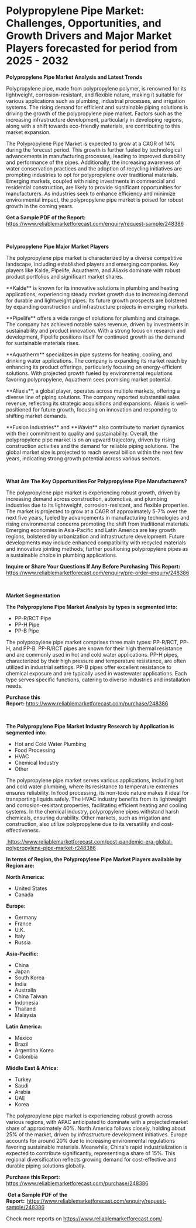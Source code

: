 <p><h1>Polypropylene Pipe Market: Challenges, Opportunities, and Growth Drivers and Major Market Players forecasted for period from 2025 - 2032</h1></p><p><strong>Polypropylene Pipe Market Analysis and Latest Trends</strong></p>
<p><p>Polypropylene pipe, made from polypropylene polymer, is renowned for its lightweight, corrosion-resistant, and flexible nature, making it suitable for various applications such as plumbing, industrial processes, and irrigation systems. The rising demand for efficient and sustainable piping solutions is driving the growth of the polypropylene pipe market. Factors such as the increasing infrastructure development, particularly in developing regions, along with a shift towards eco-friendly materials, are contributing to this market expansion.</p><p>The Polypropylene Pipe Market is expected to grow at a CAGR of 14% during the forecast period. This growth is further fueled by technological advancements in manufacturing processes, leading to improved durability and performance of the pipes. Additionally, the increasing awareness of water conservation practices and the adoption of recycling initiatives are prompting industries to opt for polypropylene over traditional materials. Emerging markets, coupled with rising investments in commercial and residential construction, are likely to provide significant opportunities for manufacturers. As industries seek to enhance efficiency and minimize environmental impact, the polypropylene pipe market is poised for robust growth in the coming years.</p></p>
<p><strong>Get a Sample PDF of the Report:&nbsp;</strong> <a href="https://www.reliablemarketforecast.com/enquiry/request-sample/248386?utm_campaign=2925&utm_medium=2&utm_source=Github&utm_content=ia&utm_term=30032025&utm_id=polypropylene-pipe">https://www.reliablemarketforecast.com/enquiry/request-sample/248386</a></p>
<p>&nbsp;</p>
<p><strong>Polypropylene Pipe Major Market Players</strong></p>
<p><p>The polypropylene pipe market is characterized by a diverse competitive landscape, including established players and emerging companies. Key players like Kalde, Pipelife, Aquatherm, and Aliaxis dominate with robust product portfolios and significant market shares. </p><p>**Kalde** is known for its innovative solutions in plumbing and heating applications, experiencing steady market growth due to increasing demand for durable and lightweight pipes. Its future growth prospects are bolstered by expanding construction and infrastructure projects in emerging markets.</p><p>**Pipelife** offers a wide range of solutions for plumbing and drainage. The company has achieved notable sales revenue, driven by investments in sustainability and product innovation. With a strong focus on research and development, Pipelife positions itself for continued growth as the demand for sustainable materials rises.</p><p>**Aquatherm** specializes in pipe systems for heating, cooling, and drinking water applications. The company is expanding its market reach by enhancing its product offerings, particularly focusing on energy-efficient solutions. With projected growth fueled by environmental regulations favoring polypropylene, Aquatherm sees promising market potential.</p><p>**Aliaxis**, a global player, operates across multiple markets, offering a diverse line of piping solutions. The company reported substantial sales revenue, reflecting its strategic acquisitions and expansions. Aliaxis is well-positioned for future growth, focusing on innovation and responding to shifting market demands.</p><p>**Fusion Industries** and **Wavin** also contribute to market dynamics with their commitment to quality and sustainability. Overall, the polypropylene pipe market is on an upward trajectory, driven by rising construction activities and the demand for reliable piping solutions. The global market size is projected to reach several billion within the next few years, indicating strong growth potential across various sectors.</p></p>
<p>&nbsp;</p>
<p><strong>What Are The Key Opportunities For Polypropylene Pipe Manufacturers?</strong></p>
<p><p>The polypropylene pipe market is experiencing robust growth, driven by increasing demand across construction, automotive, and plumbing industries due to its lightweight, corrosion-resistant, and flexible properties. The market is projected to grow at a CAGR of approximately 5-7% over the next five years, fueled by advancements in manufacturing technologies and rising environmental concerns promoting the shift from traditional materials. Emerging economies in Asia-Pacific and Latin America are key growth regions, bolstered by urbanization and infrastructure development. Future developments may include enhanced compatibility with recycled materials and innovative jointing methods, further positioning polypropylene pipes as a sustainable choice in plumbing applications.</p></p>
<p><strong>Inquire or Share Your Questions If Any Before Purchasing This Report:</strong> <a href="https://www.reliablemarketforecast.com/enquiry/pre-order-enquiry/248386?utm_campaign=2925&utm_medium=2&utm_source=Github&utm_content=ia&utm_term=30032025&utm_id=polypropylene-pipe">https://www.reliablemarketforecast.com/enquiry/pre-order-enquiry/248386</a></p>
<p>&nbsp;</p>
<p><strong>Market Segmentation</strong></p>
<p><strong>The Polypropylene Pipe Market Analysis by types is segmented into:</strong></p>
<p><ul><li>PP-R/RCT Pipe</li><li>PP-H Pipe</li><li>PP-B Pipe</li></ul></p>
<p><p>The polypropylene pipe market comprises three main types: PP-R/RCT, PP-H, and PP-B. PP-R/RCT pipes are known for their high thermal resistance and are commonly used in hot and cold water applications. PP-H pipes, characterized by their high pressure and temperature resistance, are often utilized in industrial settings. PP-B pipes offer excellent resistance to chemical exposure and are typically used in wastewater applications. Each type serves specific functions, catering to diverse industries and installation needs.</p></p>
<p><strong>Purchase this Report:&nbsp;</strong><a href="https://www.reliablemarketforecast.com/purchase/248386?utm_campaign=2925&utm_medium=2&utm_source=Github&utm_content=ia&utm_term=30032025&utm_id=polypropylene-pipe">https://www.reliablemarketforecast.com/purchase/248386</a></p>
<p>&nbsp;</p>
<p><strong>The Polypropylene Pipe Market Industry Research by Application is segmented into:</strong></p>
<p><ul><li>Hot and Cold Water Plumbing</li><li>Food Processing</li><li>HVAC</li><li>Chemical Industry</li><li>Other</li></ul></p>
<p><p>The polypropylene pipe market serves various applications, including hot and cold water plumbing, where its resistance to temperature extremes ensures reliability. In food processing, its non-toxic nature makes it ideal for transporting liquids safely. The HVAC industry benefits from its lightweight and corrosion-resistant properties, facilitating efficient heating and cooling systems. In the chemical industry, polypropylene pipes withstand harsh chemicals, ensuring durability. Other markets, such as irrigation and construction, also utilize polypropylene due to its versatility and cost-effectiveness.</p></p>
<p><a href="https://www.reliablemarketforecast.com/post-pandemic-era-global-polypropylene-pipe-market-r248386?utm_campaign=2925&utm_medium=2&utm_source=Github&utm_content=ia&utm_term=30032025&utm_id=polypropylene-pipe">&nbsp;https://www.reliablemarketforecast.com/post-pandemic-era-global-polypropylene-pipe-market-r248386</a></p>
<p><strong>In terms of Region, the Polypropylene Pipe Market Players available by Region are:</strong></p>
<p>
    <p> <strong> North America: </strong>
        <ul>
            <li>United States</li>
            <li>Canada</li>
        </ul>
        </p> 
    <p> <strong> Europe: </strong>
        <ul>
            <li>Germany</li>
            <li>France</li>
            <li>U.K.</li>
            <li>Italy</li>
            <li>Russia</li>
        </ul>
        </p> 
    <p> <strong> Asia-Pacific: </strong>
        <ul>
            <li>China</li>
            <li>Japan</li>
            <li>South Korea</li>
            <li>India</li>
            <li>Australia</li>
            <li>China Taiwan</li>
            <li>Indonesia</li>
            <li>Thailand</li>
            <li>Malaysia</li>
        </ul>
        </p> 
    <p> <strong> Latin America: </strong>
        <ul>
            <li>Mexico</li>
            <li>Brazil</li>
            <li>Argentina Korea</li>
            <li>Colombia</li>
        </ul>
        </p> 
    <p> <strong> Middle East & Africa: </strong>
        <ul>
            <li>Turkey</li>
            <li>Saudi</li>
            <li>Arabia</li>
            <li>UAE</li>
            <li>Korea</li>
        </ul>
    </p>
    </p>
<p><p>The polypropylene pipe market is experiencing robust growth across various regions, with APAC anticipated to dominate with a projected market share of approximately 40%. North America follows closely, holding about 25% of the market, driven by infrastructure development initiatives. Europe accounts for around 20% due to increasing environmental regulations favoring sustainable materials. Meanwhile, China's rapid industrialization is expected to contribute significantly, representing a share of 15%. This regional diversification reflects growing demand for cost-effective and durable piping solutions globally.</p></p>
<p><strong>Purchase this Report: </strong><a href="https://www.reliablemarketforecast.com/purchase/248386?utm_campaign=2925&utm_medium=2&utm_source=Github&utm_content=ia&utm_term=30032025&utm_id=polypropylene-pipe">https://www.reliablemarketforecast.com/purchase/248386</a></p>
<p>&nbsp;<strong>Get a Sample PDF of the Report:&nbsp;&nbsp;</strong><a href="https://www.reliablemarketforecast.com/enquiry/request-sample/248386?utm_campaign=2925&utm_medium=2&utm_source=Github&utm_content=ia&utm_term=30032025&utm_id=polypropylene-pipe">https://www.reliablemarketforecast.com/enquiry/request-sample/248386</a></p>
<p><strong></strong></p>
<p>Check more reports on <a href="https://www.reliablemarketforecast.com/?utm_campaign=2925&utm_medium=2&utm_source=Github&utm_content=ia&utm_term=30032025&utm_id=polypropylene-pipe">https://www.reliablemarketforecast.com/</a></p>